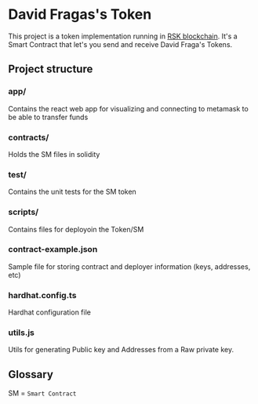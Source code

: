 # David Fragas's Token

This project is a token implementation running in [RSK blockchain](https://explorer.testnet.rsk.co/address/0xf101a76b17365194570b3d5c27513241efe32985).
It's a Smart Contract that let's you send and receive David Fraga's Tokens.


## Project structure

### app/

Contains the react web app for visualizing and connecting to metamask to be able to transfer funds

### contracts/

Holds the SM files in solidity 


### test/ 

Contains the unit tests for the SM token

### scripts/

Contains files for deployoin the Token/SM

### contract-example.json

Sample file for storing contract and deployer information (keys, addresses, etc)

### hardhat.config.ts

Hardhat configuration file

### utils.js

Utils for generating Public key and Addresses from a Raw private key.


## Glossary

SM = `Smart Contract`